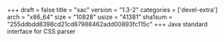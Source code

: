 +++
draft = false
title = "sac"
version = "1.3-2"
categories = ['devel-extra']
arch = "x86_64"
size = "10828"
usize = "41381"
sha1sum = "255ddbdd8398cd21cd87988462add00893fc115c"
+++
Java standard interface for CSS parser